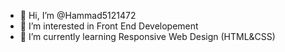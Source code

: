 - 👋 Hi, I’m @Hammad5121472
- 👀 I’m interested in Front End Developement
- 🌱 I’m currently learning Responsive Web Design (HTML&CSS)


<!---
Hammad5121472/Hammad5121472 is a ✨ special ✨ repository because its `README.md` (this file) appears on your GitHub profile.
You can click the Preview link to take a look at your changes.
--->

